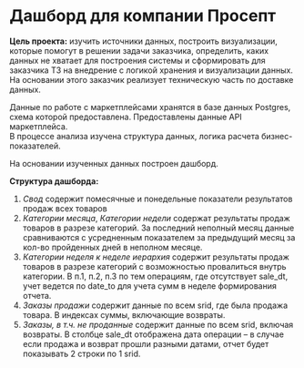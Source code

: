 # Дашборд для компании Просепт

**Цель проекта:** изучить источники данных, построить визуализации, которые помогут в решении задачи заказчика, определить, каких данных не хватает для построения системы и сформировать для заказчика ТЗ на внедрение с логикой хранения и визуализации данных. На основании этого заказчик реализует техническую часть по доставке данных.  

Данные по работе с маркетплейсами хранятся в базе данных Postgres, схема которой предоставлена. Предоставлены данные API маркетплейса.  
В процессе анализа изучена структура данных, логика расчета бизнес-показателей.  

На основании изученных данных построен дашборд.

**Структура дашборда:**
1. *Свод* содержит помесячные и понедельные показатели результатов продаж всех товаров
2. *Категории месяца*, *Категории недели* содержат результаты продаж товаров в разрезе категорий. За последний неполный месяц данные сравниваются с усредненным показателем за предыдущий месяц за кол-во пройденных дней в неполном месяце.
3. *Категории неделя к неделе иерархия* содержит результаты продаж товаров в разрезе категорий с возможностью провалиться внутрь категории.
   В п.1, п.2, п.3 по тем операциям, где отсутствует sale_dt, учет ведется по date_to для учета сумм в неделе формирования отчета.
4. *Заказы продажи* содержит данные по всем srid, где была продажа товара. В индексах суммы, включающие возвраты.
5. *Заказы, в т.ч. не проданные* содержит данные по всем srid, включая возвраты. В столбце sale_dt отображена дата операции – в случае если продажа и возврат прошли разными датами, отчет будет показывать 2 строки по 1 srid.


